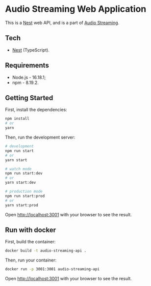# Audio Streaming Web Application
This is a [Nest](https://github.com/nestjs/nest) web API, and is a part of [Audio Streaming](https://github.com/oluaptarso/audio-streaming-meta).

## Tech
- [Nest](https://github.com/nestjs/nest) (TypeScript).

## Requirements
- Node.js - 16.18.1;
- npm - 8.19.2.

## Getting Started
First, install the dependencies:
```bash
npm install
# or
yarn
```
Then, run the development server:

```bash
# development
npm run start
# or
yarn start

# watch mode
npm run start:dev
# or
yarn start:dev

# production mode
npm run start:prod
# or
yarn start:prod
```
Open [http://localhost:3001](http://localhost:3001) with your browser to see the result.

## Run with docker

First, build the container:
```bash
docker build -t audio-streaming-api .
```

Then, run your container:
```bash
docker run -p 3001:3001 audio-streaming-api
```

Open [http://localhost:3001](http://localhost:3001) with your browser to see the result.